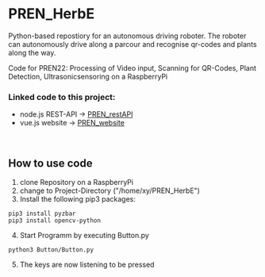 # PREN_HerbE
Python-based repostiory for an autonomous driving roboter. The roboter can autonomously drive along a parcour and recognise qr-codes and plants along the way.

Code for PREN22: Processing of Video input, Scanning for QR-Codes, Plant Detection, Ultrasonicsensoring on a RaspberryPi

### Linked code to this project:
- node.js REST-API -> [PREN_restAPI](https://github.com/dave1b/PREN_restAPI)
- vue.js website -> [PREN_website](https://github.com/dave1b/PREN_website)
<br>

## How to use code
1. clone Repository on a RaspberryPi
2. change to Project-Directory ("/home/xy/PREN_HerbE")
3. Install the following pip3 packages:
```
pip3 install pyzbar
pip3 install opencv-python
```
4.  Start Programm by executing Button.py 
```
python3 Button/Button.py
```
5. The keys are now listening to be pressed
 


